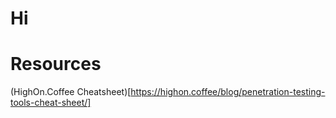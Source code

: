# Hi

# Resources

(HighOn.Coffee Cheatsheet)[https://highon.coffee/blog/penetration-testing-tools-cheat-sheet/]

